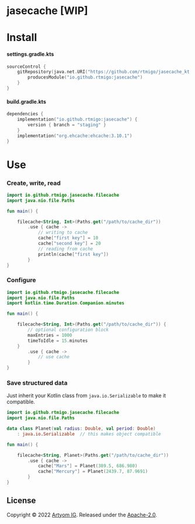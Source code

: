# jasecache [WIP]

# Install

#### settings.gradle.kts

```kotlin
sourceControl {
    gitRepository(java.net.URI("https://github.com/rtmigo/jasecache_kt.git")) {
        producesModule("io.github.rtmigo:jasecache")
    }
}
```

#### build.gradle.kts

```kotlin
dependencies {
    implementation("io.github.rtmigo:jasecache") {
        version { branch = "staging" }
    }
    implementation("org.ehcache:ehcache:3.10.1")
}
```

# Use

### Create, write, read

```kotlin
import io.github.rtmigo.jasecache.filecache
import java.nio.file.Paths

fun main() {

    filecache<String, Int>(Paths.get("/path/to/cache_dir"))
        .use { cache ->
            // writing to cache
            cache["first key"] = 10
            cache["second key"] = 20
            // reading from cache
            println(cache["first key"])
        }
}
```

### Configure

```kotlin
import io.github.rtmigo.jasecache.filecache
import java.nio.file.Paths
import kotlin.time.Duration.Companion.minutes

fun main() {

    filecache<String, Int>(Paths.get("/path/to/cache_dir")) {
        // optional configuration block
        maxEntries = 1000
        timeToIdle = 15.minutes
    }
        .use { cache ->
            // use cache
        }
}
```

### Save structured data

Just inherit your Kotlin class from `java.io.Serializable` to make it compatible.

```kotlin
import io.github.rtmigo.jasecache.filecache
import java.nio.file.Paths

data class Planet(val radius: Double, val period: Double)
    : java.io.Serializable  // this makes object compatible

fun main() {

    filecache<String, Planet>(Paths.get("/path/to/cache_dir"))
        .use { cache ->
            cache["Mars"] = Planet(389.5, 686.980)
            cache["Mercury"] = Planet(2439.7, 87.9691)
        }
}
```

## License

Copyright © 2022 [Artyom IG](https://github.com/rtmigo).
Released under the [Apache-2.0](LICENSE).
